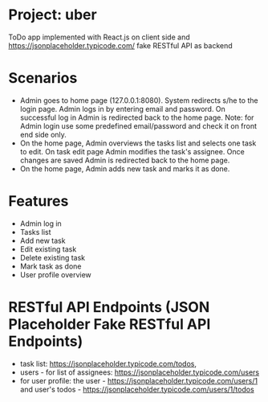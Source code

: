 # Project: uber
ToDo app implemented with React.js on client side and https://jsonplaceholder.typicode.com/ fake RESTful API as backend

# Scenarios
- Admin goes to home page (127.0.0.1:8080). System redirects s/he  to the login page. Admin logs in by entering email and password. On successful log in Admin is redirected back to the home page. Note: for Admin login use some predefined email/password and check it on front end side only.
- On the home page, Admin overviews the tasks list and selects one task to edit. On task edit page Admin modifies the task's assignee. Once changes are saved Admin is redirected back to the home page.
- On the home page, Admin adds new task and marks it as done.

# Features
- Admin log in
- Tasks list
- Add new task
- Edit existing task
- Delete existing task
- Mark task as done
- User profile overview

# RESTful API Endpoints (JSON Placeholder Fake RESTful API Endpoints)
- task list: https://jsonplaceholder.typicode.com/todos,
- users - for list of assignees: https://jsonplaceholder.typicode.com/users
- for user profile: the user - https://jsonplaceholder.typicode.com/users/1  and user's todos - https://jsonplaceholder.typicode.com/users/1/todos
